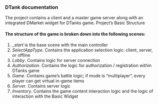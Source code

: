 ### DTank documentation

The project contains a client and a master game server along with an integrated DMarket widget for DTanks game.
Project’s Basic Structure

#### The structure of the game is broken down into the following scenes:

1. *_start* is the base scene with the main controller
2. *SelectAppType*. Contains the application selection logic: client, server, or offline
3. *Lobby*. Contains logic for server connection
4. *Authorization*. Contains the logic for authorization / registration within DTanks game
5. *Game*. Contains game’s battle logic; if mode is “multiplayer”, every player can get virtual in-game items
6. *Server*. Contains server logic
7. *Inventory*. Contains the game content interaction logic and the logic of interaction with the Basic Widget